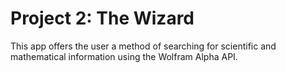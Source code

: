 # Project 2: The Wizard
This app offers the user a method of searching for scientific and mathematical information using the Wolfram Alpha API.
